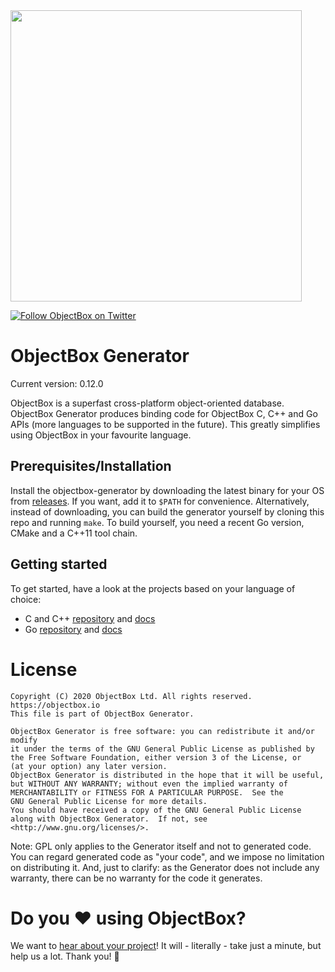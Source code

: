 <img width="466" src="https://raw.githubusercontent.com/objectbox/objectbox-java/master/logo.png">
<br/>

[![Follow ObjectBox on Twitter](https://img.shields.io/twitter/follow/ObjectBox_io.svg?style=flat-square&logo=twitter&color=fff)](https://twitter.com/ObjectBox_io)

# ObjectBox Generator

Current version: 0.12.0

ObjectBox is a superfast cross-platform object-oriented database.
ObjectBox Generator produces binding code for ObjectBox C, C++ and Go APIs (more languages to be supported in the future).
This greatly simplifies using ObjectBox in your favourite language.

## Prerequisites/Installation

Install the objectbox-generator by downloading the latest binary for your OS from [releases](https://github.com/objectbox/objectbox-generator/releases/latest).
If you want, add it to `$PATH` for convenience.
Alternatively, instead of downloading, you can build the generator yourself by cloning this repo and running `make`.
To build yourself, you need a recent Go version, CMake and a C++11 tool chain.

## Getting started

To get started, have a look at the projects based on your language of choice:
* C and C++ [repository](https://github.com/objectbox/objectbox-c) and [docs](https://cpp.objectbox.io/)
* Go [repository](https://github.com/objectbox/objectbox-go) and [docs](https://golang.objectbox.io/)

# License

```
Copyright (C) 2020 ObjectBox Ltd. All rights reserved.
https://objectbox.io
This file is part of ObjectBox Generator.

ObjectBox Generator is free software: you can redistribute it and/or modify
it under the terms of the GNU General Public License as published by
the Free Software Foundation, either version 3 of the License, or
(at your option) any later version.
ObjectBox Generator is distributed in the hope that it will be useful,
but WITHOUT ANY WARRANTY; without even the implied warranty of
MERCHANTABILITY or FITNESS FOR A PARTICULAR PURPOSE.  See the
GNU General Public License for more details.
You should have received a copy of the GNU General Public License
along with ObjectBox Generator.  If not, see <http://www.gnu.org/licenses/>.
```

Note: GPL only applies to the Generator itself and not to generated code.
You can regard generated code as "your code", and we impose no limitation on distributing it.
And, just to clarify: as the Generator does not include any warranty, there can be no warranty for the code it generates.       

# Do you ♥️ using ObjectBox?

We want to [hear about your project](https://docs.google.com/forms/d/e/1FAIpQLScIYiOIThcq-AnDVoCvnZOMgxO4S-fBtDSFPQfWldJnhi2c7Q/viewform)!
It will - literally - take just a minute, but help us a lot. Thank you!​ 🙏​
